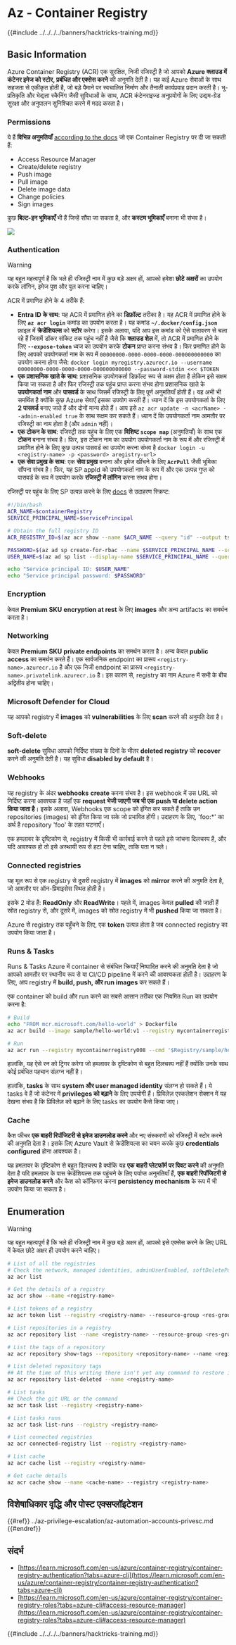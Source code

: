 # Az - Container Registry

{{#include ../../../../banners/hacktricks-training.md}}

## Basic Information

Azure Container Registry (ACR) एक सुरक्षित, निजी रजिस्ट्री है जो आपको **Azure क्लाउड में कंटेनर इमेज को स्टोर, प्रबंधित और एक्सेस करने** की अनुमति देती है। यह कई Azure सेवाओं के साथ सहजता से एकीकृत होती है, जो बड़े पैमाने पर स्वचालित निर्माण और तैनाती कार्यप्रवाह प्रदान करती है। भू-प्रतिकृति और भेद्यता स्कैनिंग जैसी सुविधाओं के साथ, ACR कंटेनराइज्ड अनुप्रयोगों के लिए उद्यम-ग्रेड सुरक्षा और अनुपालन सुनिश्चित करने में मदद करता है।

### Permissions

ये हैं **विभिन्न अनुमतियाँ** [according to the docs](https://learn.microsoft.com/en-us/azure/container-registry/container-registry-roles?tabs=azure-cli#access-resource-manager) जो एक Container Registry पर दी जा सकती हैं:

- Access Resource Manager
- Create/delete registry
- Push image
- Pull image
- Delete image data
- Change policies
- Sign images

कुछ **बिल्ट-इन भूमिकाएँ** भी हैं जिन्हें सौंपा जा सकता है, और **कस्टम भूमिकाएँ** बनाना भी संभव है।

![](</images/registry_roles.png>)

### Authentication

> [!WARNING]
> यह बहुत महत्वपूर्ण है कि भले ही रजिस्ट्री नाम में कुछ बड़े अक्षर हों, आपको हमेशा **छोटे अक्षरों** का उपयोग करके लॉगिन, इमेज पुश और पुल करना चाहिए।

ACR में प्रमाणित होने के 4 तरीके हैं:

- **Entra ID के साथ**: यह ACR में प्रमाणित होने का **डिफ़ॉल्ट** तरीका है। यह ACR में प्रमाणित होने के लिए **`az acr login`** कमांड का उपयोग करता है। यह कमांड **`~/.docker/config.json`** फ़ाइल में **क्रेडेंशियल्स** को **स्टोर** करेगा। इसके अलावा, यदि आप इस कमांड को ऐसे वातावरण से चला रहे हैं जिसमें डॉकर सॉकेट तक पहुंच नहीं है जैसे कि **क्लाउड शेल** में, तो ACR में प्रमाणित होने के लिए **`--expose-token`** ध्वज का उपयोग करके **टोकन** प्राप्त करना संभव है। फिर प्रमाणित होने के लिए आपको उपयोगकर्ता नाम के रूप में `00000000-0000-0000-0000-000000000000` का उपयोग करना होगा जैसे: `docker login myregistry.azurecr.io --username 00000000-0000-0000-0000-000000000000 --password-stdin <<< $TOKEN`
- **एक प्रशासनिक खाते के साथ**: प्रशासनिक उपयोगकर्ता डिफ़ॉल्ट रूप से अक्षम होता है लेकिन इसे सक्षम किया जा सकता है और फिर रजिस्ट्री तक पहुंच प्राप्त करना संभव होगा प्रशासनिक खाते के **उपयोगकर्ता नाम** और **पासवर्ड** के साथ जिसमें रजिस्ट्री के लिए पूर्ण अनुमतियाँ होती हैं। यह अभी भी समर्थित है क्योंकि कुछ Azure सेवाएँ इसका उपयोग करती हैं। ध्यान दें कि इस उपयोगकर्ता के लिए **2 पासवर्ड** बनाए जाते हैं और दोनों मान्य होते हैं। आप इसे `az acr update -n <acrName> --admin-enabled true` के साथ सक्षम कर सकते हैं। ध्यान दें कि उपयोगकर्ता नाम आमतौर पर रजिस्ट्री का नाम होता है (और `admin` नहीं)।
- **एक टोकन के साथ**: रजिस्ट्री तक पहुंच के लिए एक **विशिष्ट `scope map`** (अनुमतियाँ) के साथ एक **टोकन** बनाना संभव है। फिर, इस टोकन नाम का उपयोग उपयोगकर्ता नाम के रूप में और रजिस्ट्री में प्रमाणित होने के लिए कुछ उत्पन्न पासवर्ड का उपयोग करना संभव है `docker login -u <registry-name> -p <password> aregistry-url>`
- **एक सेवा प्रमुख के साथ**: एक **सेवा प्रमुख** बनाना और इमेज खींचने के लिए **`AcrPull`** जैसी भूमिका सौंपना संभव है। फिर, यह SP appId को उपयोगकर्ता नाम के रूप में और एक उत्पन्न गुप्त को पासवर्ड के रूप में उपयोग करके **रजिस्ट्री में लॉगिन** करना संभव होगा।

रजिस्ट्री पर पहुंच के लिए SP उत्पन्न करने के लिए [docs](https://learn.microsoft.com/en-us/azure/container-registry/container-registry-auth-service-principal) से उदाहरण स्क्रिप्ट:
```bash
#!/bin/bash
ACR_NAME=$containerRegistry
SERVICE_PRINCIPAL_NAME=$servicePrincipal

# Obtain the full registry ID
ACR_REGISTRY_ID=$(az acr show --name $ACR_NAME --query "id" --output tsv)

PASSWORD=$(az ad sp create-for-rbac --name $SERVICE_PRINCIPAL_NAME --scopes $ACR_REGISTRY_ID --role acrpull --query "password" --output tsv)
USER_NAME=$(az ad sp list --display-name $SERVICE_PRINCIPAL_NAME --query "[].appId" --output tsv)

echo "Service principal ID: $USER_NAME"
echo "Service principal password: $PASSWORD"
```
### Encryption

केवल **Premium SKU** **encryption at rest** के लिए **images** और अन्य artifacts का समर्थन करता है।

### Networking

केवल **Premium SKU** **private endpoints** का समर्थन करता है। अन्य केवल **public access** का समर्थन करते हैं। एक सार्वजनिक endpoint का प्रारूप `<registry-name>.azurecr.io` है और एक निजी endpoint का प्रारूप `<registry-name>.privatelink.azurecr.io` है। इस कारण से, registry का नाम Azure में सभी के बीच अद्वितीय होना चाहिए।

### Microsoft Defender for Cloud

यह आपको registry में **images** को **vulnerabilities** के लिए **scan** करने की अनुमति देता है।

### Soft-delete

**soft-delete** सुविधा आपको निर्दिष्ट संख्या के दिनों के भीतर **deleted registry** को **recover** करने की अनुमति देती है। यह सुविधा **disabled by default** है।

### Webhooks

यह registry के अंदर **webhooks** **create** करना संभव है। इस webhook में उस URL को निर्दिष्ट करना आवश्यक है जहाँ एक **request भेजी जाएगी जब भी एक push या delete action किया जाता है**। इसके अलावा, Webhooks एक scope को इंगित कर सकते हैं ताकि उन repositories (images) को इंगित किया जा सके जो प्रभावित होंगी। उदाहरण के लिए, 'foo:*' का अर्थ है repository 'foo' के तहत घटनाएँ।

एक हमलावर के दृष्टिकोण से, registry में किसी भी कार्रवाई करने से पहले इसे जांचना दिलचस्प है, और यदि आवश्यक हो तो इसे अस्थायी रूप से हटा देना चाहिए, ताकि पता न चले।

### Connected registries

यह मूल रूप से एक registry से दूसरी registry में **images** को **mirror** करने की अनुमति देता है, जो आमतौर पर ऑन-प्रिमाइसेस स्थित होती है।

इसके 2 मोड हैं: **ReadOnly** और **ReadWrite**। पहले में, images केवल **pulled** की जाती हैं स्रोत registry से, और दूसरे में, images को स्रोत registry में भी **pushed** किया जा सकता है।

Azure से registry तक पहुँचने के लिए, एक **token** उत्पन्न होता है जब connected registry का उपयोग किया जाता है।

### Runs & Tasks

Runs & Tasks Azure में container से संबंधित क्रियाएँ निष्पादित करने की अनुमति देता है जो आपको आमतौर पर स्थानीय रूप से या CI/CD pipeline में करने की आवश्यकता होती है। उदाहरण के लिए, आप registry में **build, push, और run images** कर सकते हैं।

एक container को build और run करने का सबसे आसान तरीका एक नियमित Run का उपयोग करना है:
```bash
# Build
echo "FROM mcr.microsoft.com/hello-world" > Dockerfile
az acr build --image sample/hello-world:v1 --registry mycontainerregistry008 --file Dockerfile .

# Run
az acr run --registry mycontainerregistry008 --cmd '$Registry/sample/hello-world:v1' /dev/null
```
हालांकि, यह ऐसे रन को ट्रिगर करेगा जो हमलावर के दृष्टिकोण से बहुत दिलचस्प नहीं हैं क्योंकि उनके साथ कोई प्रबंधित पहचान संलग्न नहीं है।

हालांकि, **tasks** के साथ **system और user managed identity** संलग्न हो सकते हैं। ये tasks वे हैं जो कंटेनर में **privileges को बढ़ाने** के लिए उपयोगी हैं। प्रिविलेज़ एस्कलेशन सेक्शन में यह देखना संभव है कि प्रिविलेज़ को बढ़ाने के लिए tasks का उपयोग कैसे किया जाए।

### Cache

कैश फीचर **एक बाहरी रिपॉजिटरी से इमेज डाउनलोड करने** और नए संस्करणों को रजिस्ट्री में स्टोर करने की अनुमति देता है। इसके लिए Azure Vault से क्रेडेंशियल्स का चयन करके कुछ **credentials configured** होना आवश्यक है।

यह हमलावर के दृष्टिकोण से बहुत दिलचस्प है क्योंकि यह **एक बाहरी प्लेटफॉर्म पर पिवट करने** की अनुमति देता है यदि हमलावर के पास क्रेडेंशियल्स तक पहुंचने के लिए पर्याप्त अनुमतियाँ हैं, **एक बाहरी रिपॉजिटरी से इमेज डाउनलोड करने** और कैश को कॉन्फ़िगर करना **persistency mechanism** के रूप में भी उपयोग किया जा सकता है।

## Enumeration

> [!WARNING]
> यह बहुत महत्वपूर्ण है कि भले ही रजिस्ट्री नाम में कुछ बड़े अक्षर हों, आपको इसे एक्सेस करने के लिए URL में केवल छोटे अक्षर ही उपयोग करने चाहिए।
```bash
# List of all the registries
# Check the network, managed identities, adminUserEnabled, softDeletePolicy, url...
az acr list

# Get the details of a registry
az acr show --name <registry-name>

# List tokens of a registry
az acr token list --registry <registry-name> --resource-group <res-group>

# List repositories in a registry
az acr repository list --name <registry-name> --resource-group <res-group>

# List the tags of a repository
az acr repository show-tags --repository <repository-name> --name <registry-name> --resource-group <res-group>

# List deleted repository tags
## At the time of this writing there isn't yet any command to restore it
az acr repository list-deleted --name <registry-name>

# List tasks
## Check the git URL or the command
az acr task list --registry <registry-name>

# List tasks runs
az acr task list-runs --registry <registry-name>

# List connected registries
az acr connected-registry list --registry <registry-name>

# List cache
az acr cache list --registry <registry-name>

# Get cache details
az acr cache show --name <cache-name> --registry <registry-name>
```
## विशेषाधिकार वृद्धि और पोस्ट एक्सप्लॉइटेशन

{{#ref}}
../az-privilege-escalation/az-automation-accounts-privesc.md
{{#endref}}

## संदर्भ

- [https://learn.microsoft.com/en-us/azure/container-registry/container-registry-authentication?tabs=azure-cli](https://learn.microsoft.com/en-us/azure/container-registry/container-registry-authentication?tabs=azure-cli)
- [https://learn.microsoft.com/en-us/azure/container-registry/container-registry-roles?tabs=azure-cli#access-resource-manager](https://learn.microsoft.com/en-us/azure/container-registry/container-registry-roles?tabs=azure-cli#access-resource-manager)

{{#include ../../../../banners/hacktricks-training.md}}
